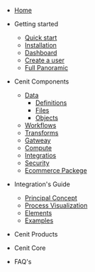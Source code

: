 -  [Home](/)
- Getting started

  - [Quick start](quickstart.md)
  - [Installation](installation.md)
  - [Dashboard](quickstart.md)
  - [Create a user](quickstart.md)  
  - [Full Panoramic](quickstart.md)

- Cenit Components

  - [Data](data.md)
    - [Definitions](definitions.md)
    - [Files](file.md)
    - [Objects](object.md)
  - [Workflows](quickstart.md)
  - [Transforms](plugins.md)
  - [Gatweay](quickstart.md)
  - [Compute](quickstart.md)
  - [Integratios](quickstart.md)
  - [Security](quickstart.md)
  - [Ecommerce Packege](quickstart.md)

- Integration's Guide

  - [Principal Concept](quickstart.md)
  - [Process Visualization](quickstart.md)
  - [Elements](quickstart.md)
  - [Examples](quickstart.md)

- Cenit Products

- Cenit Core

- FAQ's

